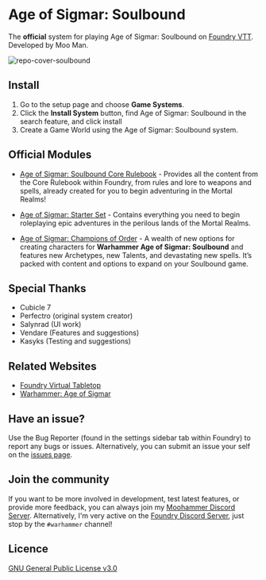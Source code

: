 # Age of Sigmar: Soulbound
The **official** system for playing Age of Sigmar: Soulbound on [Foundry VTT](https://foundryvtt.com/). Developed by Moo Man.

![repo-cover-soulbound](https://user-images.githubusercontent.com/28637157/145496204-852c373e-c785-4354-8f39-cba680b4b0c0.png)

## Install
1. Go to the setup page and choose **Game Systems**.
2. Click the **Install System** button, find Age of Sigmar: Soulbound in the search feature, and click install
3. Create a Game World using the Age of Sigmar: Soulbound system.

## Official Modules
- [Age of Sigmar: Soulbound Core Rulebook](https://foundryvtt.com/packages/soulbound-core) - Provides all the content from the Core Rulebook within Foundry, from rules and lore to weapons and spells, already created for you to begin adventuring in the Mortal Realms!

- [Age of Sigmar: Starter Set](https://foundryvtt.com/packages/soulbound-starter-set) - Contains everything you need to begin roleplaying epic adventures in the perilous lands of the Mortal Realms.

- [Age of Sigmar: Champions of Order](https://foundryvtt.com/packages/soulbound-starter-order) - A wealth of new options for creating characters for <b>Warhammer Age of Sigmar: Soulbound</b> and features new Archetypes, new Talents, and devastating new spells. It’s packed with content and options to expand on your Soulbound game.


## Special Thanks
- Cubicle 7
- Perfectro (original system creator)
- Salynrad (UI work)
- Vendare (Features and suggestions)
- Kasyks (Testing and suggestions)

## Related Websites
- [Foundry Virtual Tabletop](https://foundryvtt.com)
- [Warhammer: Age of Sigmar](https://www.cubicle7games.com/product-category/warhammer-aos/)

## Have an issue?
Use the Bug Reporter (found in the settings sidebar tab within Foundry) to report any bugs or issues. Alternatively, you can submit an issue your self on the [issues page](https://github.com/moo-man/AoS-Soulbound-FoundryVTT/issues).

## Join the community
If you want to be more involved in development, test latest features, or provide more feedback, you can always join my [Moohammer Discord Server](https://discord.gg/GrMcdeDHh8). Alternatively, I'm very active on the [Foundry Discord Server](https://discord.gg/foundryvtt), just stop by the `#warhammer` channel!


## Licence
[GNU General Public License v3.0](https://choosealicense.com/licenses/gpl-3.0/)
